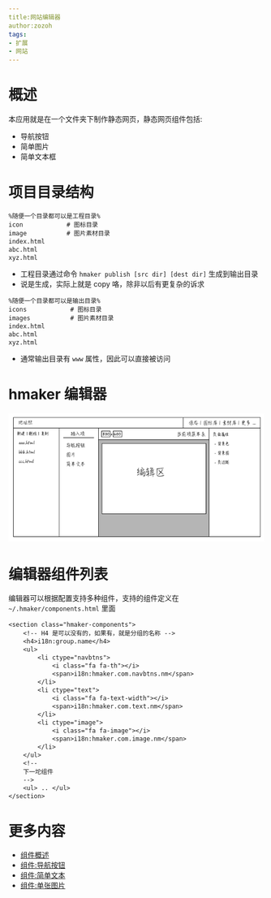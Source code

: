 ```yaml
---
title:网站编辑器
author:zozoh
tags:
- 扩展
- 网站
---
```


# 概述

本应用就是在一个文件夹下制作静态网页，静态网页组件包括:

* 导航按钮
* 简单图片
* 简单文本框

# 项目目录结构

```
%随便一个目录都可以是工程目录%
icon            # 图标目录
image           # 图片素材目录
index.html
abc.html
xyz.html
```

* 工程目录通过命令 `hmaker publish [src dir] [dest dir]` 生成到输出目录
* 说是生成，实际上就是 copy 咯，除非以后有更复杂的诉求

```
%随便一个目录都可以是输出目录%
icons            # 图标目录
images           # 图片素材目录
index.html
abc.html
xyz.html
```

* 通常输出目录有 `www` 属性，因此可以直接被访问

# hmaker 编辑器

![](hmaker_overview.png)

# 编辑器组件列表

编辑器可以根据配置支持多种组件，支持的组件定义在 `~/.hmaker/components.html` 里面

```
<section class="hmaker-components">
    <!-- H4 是可以没有的，如果有，就是分组的名称 -->
    <h4>i18n:group.name</h4>
    <ul>
        <li ctype="navbtns">
            <i class="fa fa-th"></i>
            <span>i18n:hmaker.com.navbtns.nm</span>
        </li>
        <li ctype="text">
            <i class="fa fa-text-width"></i>
            <span>i18n:hmaker.com.text.nm</span>
        </li>
        <li ctype="image">
            <i class="fa fa-image"></i>
            <span>i18n:hmaker.com.image.nm</span>
        </li>
    </ul>
    <!--
    下一坨组件
    -->
    <ul> .. </ul>
</section>
```


# 更多内容

* [组件概述](hmaker_component.md)
* [组件:导航按钮](hmaker_com_navbtns.md)
* [组件:简单文本](hmaker_com_text.md)
* [组件:单张图片](hmaker_com_image.md)


